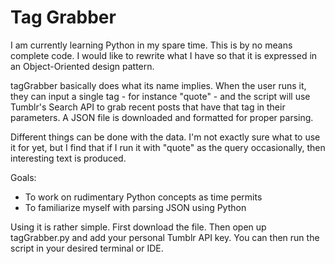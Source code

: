 Tag Grabber
============

I am currently learning Python in my spare time. This is by no means complete code. I would like to rewrite what I have so that it is expressed in an Object-Oriented design pattern.

tagGrabber basically does what its name implies. When the user runs it, they can input a single tag - for instance "quote" - and the script will use Tumblr's Search API to grab recent posts that have that tag in their parameters. A JSON file is downloaded and formatted for proper parsing.

Different things can be done with the data. I'm not exactly sure what to use it for yet, but I find that if I run it with "quote" as the query occasionally, then interesting text is produced.

Goals:

* To work on rudimentary Python concepts as time permits
* To familiarize myself with parsing JSON using Python

Using it is rather simple. First download the file. Then open up tagGrabber.py and add your personal Tumblr API key. You can then run the script in your desired terminal or IDE.
